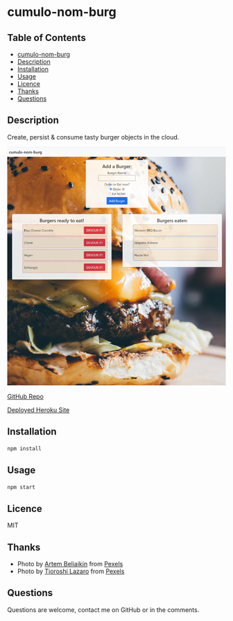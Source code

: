 # cumulo-nom-burg

## Table of Contents
- [cumulo-nom-burg](#cumulo-nom-burg)
- [Description](#description)
- [Installation](#installation)
- [Usage](#usage)
- [Licence](#licence)
- [Thanks](#thanks)
- [Questions](#questions)

## Description

Create, persist & consume tasty burger objects in the cloud.

![](./public/assets/img/burger.png)


[GitHub Repo](https://www.github.com/brhestir/cumulo-nom-burg)

[Deployed Heroku Site](https://pure-tor-88060.herokuapp.com/)

## Installation
```bash
npm install
```

## Usage
```bash
npm start
```

## Licence
MIT

## Thanks
- Photo by [Artem Beliaikin](https://www.pexels.com/@belart84?utm_content=attributionCopyText&utm_medium=referral&utm_source=pexels) from [Pexels](https://www.pexels.com/photo/red-burgers-freestanding-letter-on-wall-617230/?utm_content=attributionCopyText&utm_medium=referral&utm_source=pexels)
- Photo by [Tioroshi Lazaro](https://www.pexels.com/@tioroshi?utm_content=attributionCopyText&utm_medium=referral&utm_source=pexels) from [Pexels](https://www.pexels.com/photo/hamburger-with-cheese-2874979/?utm_content=attributionCopyText&utm_medium=referral&utm_source=pexels)

## Questions
Questions are welcome, contact me on GitHub or in the comments.



